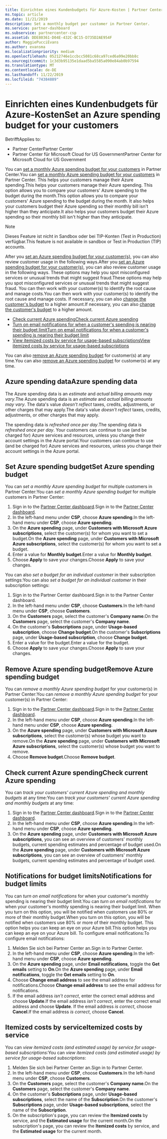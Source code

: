 ```yaml
---
title: Einrichten eines Kundenbudgets für Azure-Kosten | Partner Center
ms.topic: article
ms.date: 11/21/2019
description: Set a monthly budget per customer in Partner Center.
ms.service: partner-dashboard
ms.subservice: partnercenter-csp
ms.assetid: DDE80361-D04E-432C-BC15-D735D2AE954F
author: MaggiePucciEvans
ms.author: evansma
ms.localizationpriority: medium
ms.openlocfilehash: 05212746e1ccbcc5081c68ca97ced6a99e20bb8c
ms.sourcegitcommit: 1c3d3b95135e1daad5ba5585a090e84ab0b97594
ms.translationtype: MT
ms.contentlocale: de-DE
ms.lasthandoff: 11/22/2019
ms.locfileid: "74384889"
---
```

# <a name="set-an-azure-spending-budget-for-your-customers"></a><span data-ttu-id="5402d-103">Einrichten eines Kundenbudgets für Azure-Kosten</span><span class="sxs-lookup"><span data-stu-id="5402d-103">Set an Azure spending budget for your customers</span></span>

<span data-ttu-id="5402d-104">Betrifft</span><span class="sxs-lookup"><span data-stu-id="5402d-104">Applies to:</span></span>

- <span data-ttu-id="5402d-105">Partner Center</span><span class="sxs-lookup"><span data-stu-id="5402d-105">Partner Center</span></span>
- <span data-ttu-id="5402d-106">Partner Center für Microsoft Cloud for US Government</span><span class="sxs-lookup"><span data-stu-id="5402d-106">Partner Center for Microsoft Cloud for US Government</span></span>

<span data-ttu-id="5402d-107">You can [set a monthly Azure spending budget for your customers](#set-azure-spending-budget) in Partner Center.</span><span class="sxs-lookup"><span data-stu-id="5402d-107">You can [set a monthly Azure spending budget for your customers](#set-azure-spending-budget) in Partner Center.</span></span> <span data-ttu-id="5402d-108">This helps your customers manage their Azure spending.</span><span class="sxs-lookup"><span data-stu-id="5402d-108">This helps your customers manage their Azure spending.</span></span> <span data-ttu-id="5402d-109">This option allows you to compare your customers' Azure spending to the budget during the month.</span><span class="sxs-lookup"><span data-stu-id="5402d-109">This option allows you to compare your customers' Azure spending to the budget during the month.</span></span> <span data-ttu-id="5402d-110">It also helps your customers budget their Azure spending so their monthly bill isn't higher than they anticipate.</span><span class="sxs-lookup"><span data-stu-id="5402d-110">It also helps your customers budget their Azure spending so their monthly bill isn't higher than they anticipate.</span></span>


> [!NOTE]  
> <span data-ttu-id="5402d-111">Dieses Feature ist nicht in Sandbox oder bei TIP-Konten (Test in Production) verfügbar.</span><span class="sxs-lookup"><span data-stu-id="5402d-111">This feature is not available in sandbox or Test in Production (TIP) accounts.</span></span>

<span data-ttu-id="5402d-112">After you [set an Azure spending budget for your customer(s)](#set-azure-spending-budget), you can also review customer usage in the following ways.</span><span class="sxs-lookup"><span data-stu-id="5402d-112">After you [set an Azure spending budget for your customer(s)](#set-azure-spending-budget), you can also review customer usage in the following ways.</span></span> <span data-ttu-id="5402d-113">These options may help you spot misconfigured services or unusual trends that might suggest fraud.</span><span class="sxs-lookup"><span data-stu-id="5402d-113">These options may help you spot misconfigured services or unusual trends that might suggest fraud.</span></span> <span data-ttu-id="5402d-114">You can then work with your customer(s) to identify the root cause and manage costs.</span><span class="sxs-lookup"><span data-stu-id="5402d-114">You can then work with your customer(s) to identify the root cause and manage costs.</span></span> <span data-ttu-id="5402d-115">If necessary, you can also [change the customer's budget](#set-azure-spending-budget) to a higher amount.</span><span class="sxs-lookup"><span data-stu-id="5402d-115">If necessary, you can also [change the customer's budget](#set-azure-spending-budget) to a higher amount.</span></span>

- [<span data-ttu-id="5402d-116">Check current Azure spending</span><span class="sxs-lookup"><span data-stu-id="5402d-116">Check current Azure spending</span></span>](#check-current-azure-spending)
- [<span data-ttu-id="5402d-117">Turn on email notifications for when a customer's spending is nearing their budget limit</span><span class="sxs-lookup"><span data-stu-id="5402d-117">Turn on email notifications for when a customer's spending is nearing their budget limit</span></span>](#notifications-for-budget-limits)
- [<span data-ttu-id="5402d-118">View itemized costs by service for usage-based subscriptions</span><span class="sxs-lookup"><span data-stu-id="5402d-118">View itemized costs by service for usage-based subscriptions</span></span>](#itemized-costs-by-service)

<span data-ttu-id="5402d-119">You can also [remove an Azure spending budget](#remove-azure-spending-budget) for customer(s) at any time.</span><span class="sxs-lookup"><span data-stu-id="5402d-119">You can also [remove an Azure spending budget](#remove-azure-spending-budget) for customer(s) at any time.</span></span>

## <a name="azure-spending-data"></a><span data-ttu-id="5402d-120">Azure spending data</span><span class="sxs-lookup"><span data-stu-id="5402d-120">Azure spending data</span></span>

<span data-ttu-id="5402d-121">The Azure spending data is an *estimate* and *actual billing amounts may vary*.</span><span class="sxs-lookup"><span data-stu-id="5402d-121">The Azure spending data is an *estimate* and *actual billing amounts may vary*.</span></span> <span data-ttu-id="5402d-122">The data's value *doesn't reflect* taxes, credits, adjustments, or other charges that may apply.</span><span class="sxs-lookup"><span data-stu-id="5402d-122">The data's value *doesn't reflect* taxes, credits, adjustments, or other charges that may apply.</span></span>

<span data-ttu-id="5402d-123">The spending data is *refreshed once per day*.</span><span class="sxs-lookup"><span data-stu-id="5402d-123">The spending data is *refreshed once per day*.</span></span> <span data-ttu-id="5402d-124">Your customers can continue to use (and be charged for) Azure services and resources, unless you change their account settings in the Azure portal.</span><span class="sxs-lookup"><span data-stu-id="5402d-124">Your customers can continue to use (and be charged for) Azure services and resources, unless you change their account settings in the Azure portal.</span></span>

## <a name="set-azure-spending-budget"></a><span data-ttu-id="5402d-125">Set Azure spending budget</span><span class="sxs-lookup"><span data-stu-id="5402d-125">Set Azure spending budget</span></span>

<span data-ttu-id="5402d-126">You can *set a monthly Azure spending budget* for multiple customers in Partner Center:</span><span class="sxs-lookup"><span data-stu-id="5402d-126">You can *set a monthly Azure spending budget* for multiple customers in Partner Center:</span></span>

1. <span data-ttu-id="5402d-127">Sign in to the [Partner Center dashboard](https://partner.microsoft.com/dashboard/).</span><span class="sxs-lookup"><span data-stu-id="5402d-127">Sign in to the [Partner Center dashboard](https://partner.microsoft.com/dashboard/).</span></span>
2. <span data-ttu-id="5402d-128">In the left-hand menu under **CSP**, choose **Azure spending**.</span><span class="sxs-lookup"><span data-stu-id="5402d-128">In the left-hand menu under **CSP**, choose **Azure spending**.</span></span>
3. <span data-ttu-id="5402d-129">On the **Azure spending** page, under **Customers with Microsoft Azure subscriptions**, select the customer(s) for whom you want to set a budget.</span><span class="sxs-lookup"><span data-stu-id="5402d-129">On the **Azure spending** page, under **Customers with Microsoft Azure subscriptions**, select the customer(s) for whom you want to set a budget.</span></span>
4. <span data-ttu-id="5402d-130">Enter a value for **Monthly budget**.</span><span class="sxs-lookup"><span data-stu-id="5402d-130">Enter a value for **Monthly budget**.</span></span>
5. <span data-ttu-id="5402d-131">Choose **Apply** to save your changes.</span><span class="sxs-lookup"><span data-stu-id="5402d-131">Choose **Apply** to save your changes.</span></span>

<span data-ttu-id="5402d-132">You can also *set a budget for an individual customer* in their subscription settings:</span><span class="sxs-lookup"><span data-stu-id="5402d-132">You can also *set a budget for an individual customer* in their subscription settings:</span></span>

1. <span data-ttu-id="5402d-133">Sign in to the Partner Center dashboard.</span><span class="sxs-lookup"><span data-stu-id="5402d-133">Sign in to the Partner Center dashboard.</span></span>
2. <span data-ttu-id="5402d-134">In the left-hand menu under **CSP**, choose **Customers**.</span><span class="sxs-lookup"><span data-stu-id="5402d-134">In the left-hand menu under **CSP**, choose **Customers**.</span></span>
3. <span data-ttu-id="5402d-135">On the **Customers** page, select the customer's **Company name**.</span><span class="sxs-lookup"><span data-stu-id="5402d-135">On the **Customers** page, select the customer's **Company name**.</span></span>
4. <span data-ttu-id="5402d-136">On the customer's **Subscriptions** page, under **Usage-based subscription**, choose **Change budget**.</span><span class="sxs-lookup"><span data-stu-id="5402d-136">On the customer's **Subscriptions** page, under **Usage-based subscription**, choose **Change budget**.</span></span>
5. <span data-ttu-id="5402d-137">Enter a value for the budget.</span><span class="sxs-lookup"><span data-stu-id="5402d-137">Enter a value for the budget.</span></span>
6. <span data-ttu-id="5402d-138">Choose **Apply** to save your changes.</span><span class="sxs-lookup"><span data-stu-id="5402d-138">Choose **Apply** to save your changes.</span></span>

## <a name="remove-azure-spending-budget"></a><span data-ttu-id="5402d-139">Remove Azure spending budget</span><span class="sxs-lookup"><span data-stu-id="5402d-139">Remove Azure spending budget</span></span>

<span data-ttu-id="5402d-140">You can *remove a monthly Azure spending budget* for your customer(s) in Partner Center:</span><span class="sxs-lookup"><span data-stu-id="5402d-140">You can *remove a monthly Azure spending budget* for your customer(s) in Partner Center:</span></span>

1. <span data-ttu-id="5402d-141">Sign in to the [Partner Center dashboard](https://partner.microsoft.com/dashboard/).</span><span class="sxs-lookup"><span data-stu-id="5402d-141">Sign in to the [Partner Center dashboard](https://partner.microsoft.com/dashboard/).</span></span>
2. <span data-ttu-id="5402d-142">In the left-hand menu under **CSP**, choose **Azure spending**.</span><span class="sxs-lookup"><span data-stu-id="5402d-142">In the left-hand menu under **CSP**, choose **Azure spending**.</span></span>
3. <span data-ttu-id="5402d-143">On the **Azure spending** page, under **Customers with Microsoft Azure subscriptions**, select the customer(s) whose budget you want to remove.</span><span class="sxs-lookup"><span data-stu-id="5402d-143">On the **Azure spending** page, under **Customers with Microsoft Azure subscriptions**, select the customer(s) whose budget you want to remove.</span></span>
4. <span data-ttu-id="5402d-144">Choose **Remove budget**.</span><span class="sxs-lookup"><span data-stu-id="5402d-144">Choose **Remove budget**.</span></span>

## <a name="check-current-azure-spending"></a><span data-ttu-id="5402d-145">Check current Azure spending</span><span class="sxs-lookup"><span data-stu-id="5402d-145">Check current Azure spending</span></span>

<span data-ttu-id="5402d-146">You can *track your customers' current Azure spending and monthly budgets* at any time:</span><span class="sxs-lookup"><span data-stu-id="5402d-146">You can *track your customers' current Azure spending and monthly budgets* at any time:</span></span>

1. <span data-ttu-id="5402d-147">Sign in to the [Partner Center dashboard](https://partner.microsoft.com/dashboard/).</span><span class="sxs-lookup"><span data-stu-id="5402d-147">Sign in to the [Partner Center dashboard](https://partner.microsoft.com/dashboard/).</span></span>
2. <span data-ttu-id="5402d-148">In the left-hand menu under **CSP**, choose **Azure spending**.</span><span class="sxs-lookup"><span data-stu-id="5402d-148">In the left-hand menu under **CSP**, choose **Azure spending**.</span></span>
3. <span data-ttu-id="5402d-149">On the **Azure spending** page, under **Customers with Microsoft Azure subscriptions**, you can see an overview of customers' monthly budgets, current spending estimates and percentage of budget used.</span><span class="sxs-lookup"><span data-stu-id="5402d-149">On the **Azure spending** page, under **Customers with Microsoft Azure subscriptions**, you can see an overview of customers' monthly budgets, current spending estimates and percentage of budget used.</span></span>

## <a name="notifications-for-budget-limits"></a><span data-ttu-id="5402d-150">Notifications for budget limits</span><span class="sxs-lookup"><span data-stu-id="5402d-150">Notifications for budget limits</span></span>

<span data-ttu-id="5402d-151">You can *turn on email notifications* for when your customer's monthly spending is nearing their budget limit.</span><span class="sxs-lookup"><span data-stu-id="5402d-151">You can *turn on email notifications* for when your customer's monthly spending is nearing their budget limit.</span></span> <span data-ttu-id="5402d-152">When you turn on this option, you will be notified when customers use 80% or more of their monthly budget.</span><span class="sxs-lookup"><span data-stu-id="5402d-152">When you turn on this option, you will be notified when customers use 80% or more of their monthly budget.</span></span> <span data-ttu-id="5402d-153">This option helps you can keep an eye on your Azure bill.</span><span class="sxs-lookup"><span data-stu-id="5402d-153">This option helps you can keep an eye on your Azure bill.</span></span> <span data-ttu-id="5402d-154">To configure email notifications:</span><span class="sxs-lookup"><span data-stu-id="5402d-154">To configure email notifications:</span></span>

1. <span data-ttu-id="5402d-155">Melden Sie sich bei Partner Center an.</span><span class="sxs-lookup"><span data-stu-id="5402d-155">Sign in to Partner Center.</span></span>
2. <span data-ttu-id="5402d-156">In the left-hand menu under **CSP**, choose **Azure spending**.</span><span class="sxs-lookup"><span data-stu-id="5402d-156">In the left-hand menu under **CSP**, choose **Azure spending**.</span></span>
3. <span data-ttu-id="5402d-157">On the **Azure spending** page, under **Email notifications**, toggle the **Get emails** setting to **On**.</span><span class="sxs-lookup"><span data-stu-id="5402d-157">On the **Azure spending** page, under **Email notifications**, toggle the **Get emails** setting to **On**.</span></span>
4. <span data-ttu-id="5402d-158">Choose **Change email address** to see the email address for notifications.</span><span class="sxs-lookup"><span data-stu-id="5402d-158">Choose **Change email address** to see the email address for notifications.</span></span>
5. <span data-ttu-id="5402d-159">If the email address *isn't correct*, enter the correct email address and choose **Update**.</span><span class="sxs-lookup"><span data-stu-id="5402d-159">If the email address *isn't correct*, enter the correct email address and choose **Update**.</span></span> <span data-ttu-id="5402d-160">If the email address *is correct*, choose **Cancel**.</span><span class="sxs-lookup"><span data-stu-id="5402d-160">If the email address *is correct*, choose **Cancel**.</span></span>

## <a name="itemized-costs-by-service"></a><span data-ttu-id="5402d-161">Itemized costs by service</span><span class="sxs-lookup"><span data-stu-id="5402d-161">Itemized costs by service</span></span>

<span data-ttu-id="5402d-162">You can *view itemized costs (and estimated usage) by service for usage-based subscriptions*:</span><span class="sxs-lookup"><span data-stu-id="5402d-162">You can *view itemized costs (and estimated usage) by service for usage-based subscriptions*:</span></span>

1. <span data-ttu-id="5402d-163">Melden Sie sich bei Partner Center an.</span><span class="sxs-lookup"><span data-stu-id="5402d-163">Sign in to Partner Center.</span></span>
2. <span data-ttu-id="5402d-164">In the left-hand menu under **CSP**, choose **Customers**.</span><span class="sxs-lookup"><span data-stu-id="5402d-164">In the left-hand menu under **CSP**, choose **Customers**.</span></span>
3. <span data-ttu-id="5402d-165">On the **Customers** page, select the customer's **Company name**.</span><span class="sxs-lookup"><span data-stu-id="5402d-165">On the **Customers** page, select the customer's **Company name**.</span></span>
4. <span data-ttu-id="5402d-166">On the customer's **Subscriptions** page, under **Usage-based subscriptions**, select the name of the **Subscription**.</span><span class="sxs-lookup"><span data-stu-id="5402d-166">On the customer's **Subscriptions** page, under **Usage-based subscriptions**, select the name of the **Subscription**.</span></span>
5. <span data-ttu-id="5402d-167">On the subscription's page, you can review the **Itemized costs** by service, and the **Estimated usage** for the current month.</span><span class="sxs-lookup"><span data-stu-id="5402d-167">On the subscription's page, you can review the **Itemized costs** by service, and the **Estimated usage** for the current month.</span></span>
